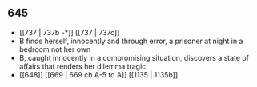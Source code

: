 ## 645
- [[737 | 737b -*]] [[737 | 737c]] 
- B finds herself, innocently and through error, a prisoner at night in a bedroom not her own
- B, caught innocently in a compromising situation, discovers a state of affairs that renders her dilemma tragic
- [[648]] [[669 | 669 ch A-5 to A]] [[1135 | 1135b]] 

